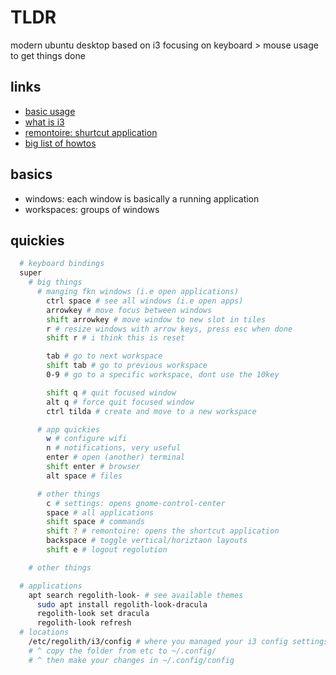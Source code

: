 # TLDR

modern ubuntu desktop based on i3
focusing on keyboard > mouse usage to get things done

## links

- [basic usage](https://regolith-linux.org/docs/getting-started/basics/)
- [what is i3](https://www.omgubuntu.co.uk/2019/06/install-regolith-linux-i3-gaps-ubuntu)
- [remontoire: shurtcut application](https://github.com/regolith-linux/remontoire)
- [big list of howtos](https://regolith-linux.org/docs/howtos/)

## basics

- windows: each window is basically a running application
- workspaces: groups of windows

## quickies

```sh
  # keyboard bindings
  super
    # big things
      # manging fkn windows (i.e open applications)
        ctrl space # see all windows (i.e open apps)
        arrowkey # move focus between windows
        shift arrowkey # move window to new slot in tiles
        r # resize windows with arrow keys, press esc when done
        shift r # i think this is reset

        tab # go to next workspace
        shift tab # go to previous workspace
        0-9 # go to a specific workspace, dont use the 10key

        shift q # quit focused window
        alt q # force quit focused window
        ctrl tilda # create and move to a new workspace

      # app quickies
        w # configure wifi
        n # notifications, very useful
        enter # open (another) terminal
        shift enter # browser
        alt space # files

      # other things
        c # settings: opens gnome-control-center
        space # all applications
        shift space # commands
        shift ? # remontoire: opens the shortcut application
        backspace # toggle vertical/horiztaon layouts
        shift e # logout regolution

    # other things

  # applications
    apt search regolith-look- # see available themes
      sudo apt install regolith-look-dracula
      regolith-look set dracula
      regolith-look refresh
  # locations
    /etc/regolith/i3/config # where you managed your i3 config settings
    # ^ copy the folder from etc to ~/.config/
    # ^ then make your changes in ~/.config/config



```
